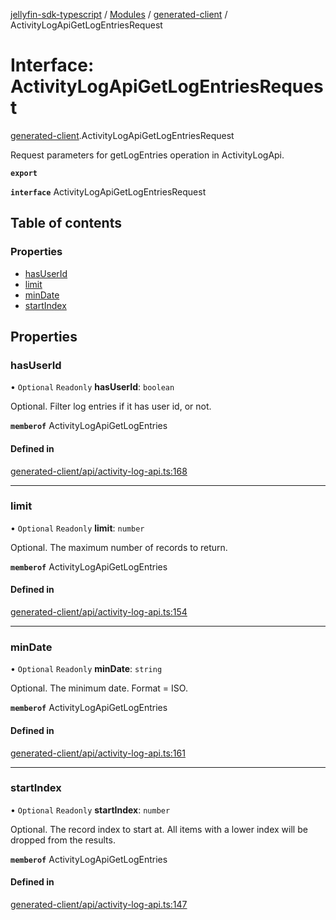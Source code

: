 [jellyfin-sdk-typescript](../README.md) / [Modules](../modules.md) / [generated-client](../modules/generated_client.md) / ActivityLogApiGetLogEntriesRequest

# Interface: ActivityLogApiGetLogEntriesRequest

[generated-client](../modules/generated_client.md).ActivityLogApiGetLogEntriesRequest

Request parameters for getLogEntries operation in ActivityLogApi.

**`export`**

**`interface`** ActivityLogApiGetLogEntriesRequest

## Table of contents

### Properties

- [hasUserId](generated_client.ActivityLogApiGetLogEntriesRequest.md#hasuserid)
- [limit](generated_client.ActivityLogApiGetLogEntriesRequest.md#limit)
- [minDate](generated_client.ActivityLogApiGetLogEntriesRequest.md#mindate)
- [startIndex](generated_client.ActivityLogApiGetLogEntriesRequest.md#startindex)

## Properties

### hasUserId

• `Optional` `Readonly` **hasUserId**: `boolean`

Optional. Filter log entries if it has user id, or not.

**`memberof`** ActivityLogApiGetLogEntries

#### Defined in

[generated-client/api/activity-log-api.ts:168](https://github.com/thornbill/jellyfin-sdk-typescript/blob/0f61f16/src/generated-client/api/activity-log-api.ts#L168)

___

### limit

• `Optional` `Readonly` **limit**: `number`

Optional. The maximum number of records to return.

**`memberof`** ActivityLogApiGetLogEntries

#### Defined in

[generated-client/api/activity-log-api.ts:154](https://github.com/thornbill/jellyfin-sdk-typescript/blob/0f61f16/src/generated-client/api/activity-log-api.ts#L154)

___

### minDate

• `Optional` `Readonly` **minDate**: `string`

Optional. The minimum date. Format &#x3D; ISO.

**`memberof`** ActivityLogApiGetLogEntries

#### Defined in

[generated-client/api/activity-log-api.ts:161](https://github.com/thornbill/jellyfin-sdk-typescript/blob/0f61f16/src/generated-client/api/activity-log-api.ts#L161)

___

### startIndex

• `Optional` `Readonly` **startIndex**: `number`

Optional. The record index to start at. All items with a lower index will be dropped from the results.

**`memberof`** ActivityLogApiGetLogEntries

#### Defined in

[generated-client/api/activity-log-api.ts:147](https://github.com/thornbill/jellyfin-sdk-typescript/blob/0f61f16/src/generated-client/api/activity-log-api.ts#L147)
